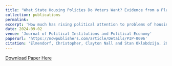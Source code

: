 ```yaml
---
title: "What State Housing Policies Do Voters Want? Evidence from a Platform-Choice Experiment."
collection: publications
permalink: 
excerpt: 'How much has rising political attention to problems of housing affordability translated into support for market-rate housing development? A tacit assumption of YIMBY (“Yes In My Backyard”) activists is that more public attention to housing affordability will engender more support for their policy agenda of removing regulatory barriers to dense market-rate housing. Yet recent research finds that the mass public has little conviction that more housing supply would improve affordability, which in turn raises questions about the depth of public support for supply-side policies relative to price controls, demand subsidies, or restrictions on “Wall Street” investors, to name a few. In a national survey of 5,000 urban and suburban voters, we elicited perceptions of the efficacy of a wide range of potential state policies for “helping people get housing they can afford.” We also asked respondents whether they support various housing and non-housing policies. Finally, as a way of estimating the revealed importance of housing-policy preferences relative to the more conventional grist of state politics, we elicited preferences over randomized, three-policy platforms. In a set of results that recall the politics of the inflation-ridden 1970s, we find that homeowners and renters alike support price controls, demand subsidies, restrictions on Wall Street buyers, and subsidized affordable housing. The revealed-preference results further suggest, contrary to our expectations, that price controls and anti “Wall Street” restrictions are very important to voters. Contrary to the recommendations of housing economists and other experts, allowing more market-rate housing is regarded as ineffective and draws only middling levels of public support. Opponents of market-rate housing development also care more about the issue than do supporters. Finally, we show that people who claim that housing is very important to them do not have distinctive housing-policy preferences.'
date: 2024-09-02
venue: 'Journal of Political Institutions and Political Economy'
paperurl: 'https://nowpublishers.com/article/Details/PIP-0096'
citation: 'Elmendorf, Christopher, Clayton Nall and Stan Oklobdzija. 2024. "What State Housing Policies Do Voters Want? Evidence from a Platform-Choice Experiment", Journal of Political Institutions and Political Economy: Vol. 5: No. 1, pp 117-152.'
---
```

[Download Paper Here](https://papers.ssrn.com/sol3/papers.cfm?abstract_id=4811534)



